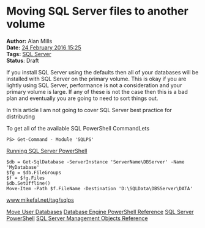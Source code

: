 Moving SQL Server files to another volume
=========================================
**Author:** Alan Mills  
**Date:** [24 February 2016 15:25](/blog/history/2016-02.md)  
**Tags:** [SQL Server](/blog/categories/sql-server.md)  
**Status**: Draft

If you install SQL Server using the defaults then all of your databases will be installed with SQL Server on the primary volume.  This is okay if you are lightly using SQL Server, performance is not a consideration and your primary volume is large.  If any of these is not the case then this is a bad plan and eventually you are going to need to sort things out.

In this article I am not going to cover SQL Server best practice for distributing

To get all of the available SQL PowerShell CommandLets
``` PS
PS> Get-Command - Module 'SQLPS'
```
[Running SQL Server PowerShell](https://technet.microsoft.com/en-us/library/cc281962(v=sql.105).aspx)

``` PS
$db = Get-SqlDatabase -ServerInstance 'ServerName\DBServer' -Name 'MyDatabase'
$fg = $db.FileGroups
$f = $fg.Files
$db.SetOffline()
Move-Item -Path $f.FileName -Destination 'D:\SQLData\DBSServer\DATA'
```

www.mikefal.net/tag/sqlps

[Move User Databases](msdn.microsoft.com/en-us/library/ms345483.aspx)
[Database Engine PowerShell Reference](msdn.microsoft.com/en-us/library/hh230864.aspx)
[SQL Server PowerShell](msdn.microsoft.com/en-us/library/hh245198.aspx)
[SQL Server Management Objects Reference](msdn.microsoft.com/en-us/library/mt571730.aspx)
